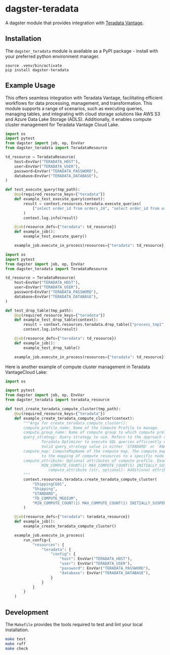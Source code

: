 # dagster-teradata

A dagster module that provides integration with [Teradata Vantage](https://www.teradata.com/).

## Installation
The `dagster_teradata` module is available as a PyPI package - install with your preferred python
environment manager.

```
source .venv/bin/activate
pip install dagster-teradata
```

## Example Usage

This offers seamless integration with Teradata Vantage, facilitating efficient workflows for data processing, management,
and transformation. This module supports a range of scenarios, such as executing queries, managing tables,
and integrating with cloud storage solutions like AWS S3 and Azure Data Lake Storage (ADLS). Additionally,
it enables compute cluster management for Teradata Vantage Cloud Lake.

```python
import os
import pytest
from dagster import job, op, EnvVar
from dagster_teradata import TeradataResource

td_resource = TeradataResource(
    host=EnvVar("TERADATA_HOST"),
    user=EnvVar("TERADATA_USER"),
    password=EnvVar("TERADATA_PASSWORD"),
    database=EnvVar("TERADATA_DATABASE"),
)

def test_execute_query(tmp_path):
    @op(required_resource_keys={"teradata"})
    def example_test_execute_query(context):
        result = context.resources.teradata.execute_queries(
            ["select order_id from orders_24", "select order_id from orders_25"], True
        )
        context.log.info(result)

    @job(resource_defs={"teradata": td_resource})
    def example_job():
        example_test_execute_query()

    example_job.execute_in_process(resources={"teradata": td_resource})
```
```python
import os
import pytest
from dagster import job, op, EnvVar
from dagster_teradata import TeradataResource

td_resource = TeradataResource(
    host=EnvVar("TERADATA_HOST"),
    user=EnvVar("TERADATA_USER"),
    password=EnvVar("TERADATA_PASSWORD"),
    database=EnvVar("TERADATA_DATABASE"),
)

def test_drop_table(tmp_path):
    @op(required_resource_keys={"teradata"})
    def example_test_drop_table(context):
        result = context.resources.teradata.drop_table(["process_tmp1", "process_tmp2"])
        context.log.info(result)

    @job(resource_defs={"teradata": td_resource})
    def example_job():
        example_test_drop_table()

    example_job.execute_in_process(resources={"teradata": td_resource})
```

Here is another example of compute cluster management in Teradata VantageCloud Lake:

```python
import os

import pytest
from dagster import job, op, EnvVar
from dagster_teradata import teradata_resource

def test_create_teradata_compute_cluster(tmp_path):
    @op(required_resource_keys={"teradata"})
    def example_create_teradata_compute_cluster(context):
        """Args for create_teradata_compute_cluster():
        compute_profile_name: Name of the Compute Profile to manage.
        compute_group_name: Name of compute group to which compute profile belongs.
        query_strategy: Query strategy to use. Refers to the approach or method used by the
                Teradata Optimizer to execute SQL queries efficiently within a Teradata computer cluster.
                Valid query_strategy value is either 'STANDARD' or 'ANALYTIC'. Default at database level is STANDARD
        compute_map: ComputeMapName of the compute map. The compute_map in a compute cluster profile refers
                to the mapping of compute resources to a specific node or set of nodes within the cluster.
        compute_attribute: Optional attributes of compute profile. Example compute attribute
                MIN_COMPUTE_COUNT(1) MAX_COMPUTE_COUNT(5) INITIALLY_SUSPENDED('FALSE')
                   compute_attribute (str, optional): Additional attributes for compute profile. Defaults to None.
        """
        context.resources.teradata.create_teradata_compute_cluster(
            "ShippingCG01",
            "Shipping",
            "STANDARD",
            "TD_COMPUTE_MEDIUM",
            "MIN_COMPUTE_COUNT(1) MAX_COMPUTE_COUNT(1) INITIALLY_SUSPENDED('FALSE')",
        )

    @job(resource_defs={"teradata": teradata_resource})
    def example_job():
        example_create_teradata_compute_cluster()

    example_job.execute_in_process(
        run_config={
            "resources": {
                "teradata": {
                    "config": {
                        "host": EnvVar("TERADATA_HOST"),
                        "user": EnvVar("TERADATA_USER"),
                        "password": EnvVar("TERADATA_PASSWORD"),
                        "database": EnvVar("TERADATA_DATABASE"),
                    }
                }
            }
        }
    )
```

## Development

The `Makefile` provides the tools required to test and lint your local installation.

```sh
make test
make ruff
make check
```
